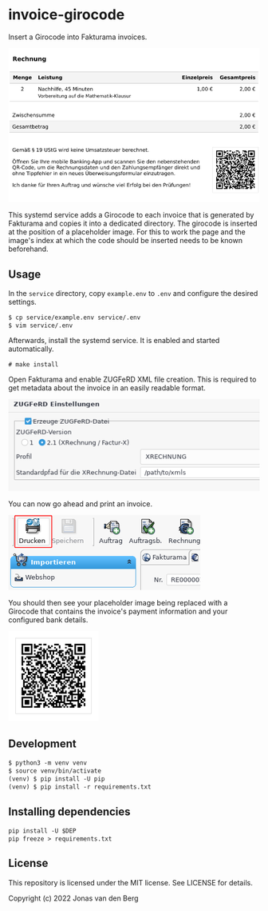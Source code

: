 # invoice-girocode

Insert a Girocode into Fakturama invoices.

![Sample invoice with Girocode](docs/invoice-girocode-header.png)

This systemd service adds a Girocode to each invoice
that is generated by Fakturama
and copies it into a dedicated directory.
The girocode is inserted at the position of a placeholder image.
For this to work the page and the image's index
at which the code should be inserted
needs to be known beforehand.

## Usage

In the `service` directory, copy `example.env` to `.env`
and configure the desired settings.

```
$ cp service/example.env service/.env
$ vim service/.env
```

Afterwards, install the systemd service.
It is enabled and started automatically.

```
# make install
```

Open Fakturama and enable ZUGFeRD XML file creation.
This is required to get metadata about the invoice
in an easily readable format.

![Fakturama ZUGFeRD settings](docs/zugferd-settings.png)

You can now go ahead and print an invoice.

![Fakturama print button](docs/fakturama-print.png)

You should then see your placeholder image being replaced with a Girocode
that contains the invoice's payment information and your configured bank details.

![Sample Girocode](docs/invoice-girocode.png)

## Development

```
$ python3 -m venv venv
$ source venv/bin/activate
(venv) $ pip install -U pip
(venv) $ pip install -r requirements.txt
```

## Installing dependencies

```
pip install -U $DEP
pip freeze > requirements.txt
```

## License

This repository is licensed under the MIT license.
See LICENSE for details.

Copyright (c) 2022 Jonas van den Berg
